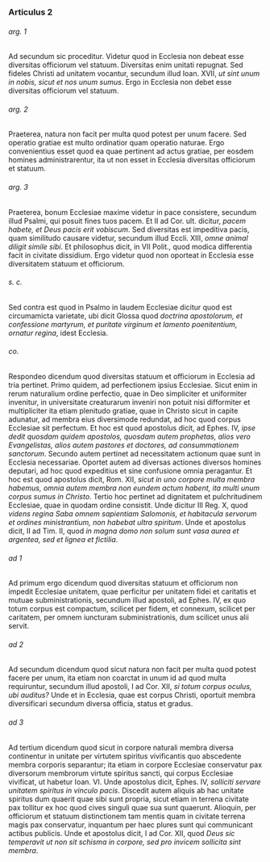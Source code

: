 ### Articulus 2

###### arg. 1
Ad secundum sic proceditur. Videtur quod in Ecclesia non debeat esse diversitas officiorum vel statuum. Diversitas enim unitati repugnat. Sed fideles Christi ad unitatem vocantur, secundum illud Ioan. XVII, *ut sint unum in nobis, sicut et nos unum sumus*. Ergo in Ecclesia non debet esse diversitas officiorum vel statuum.

###### arg. 2
Praeterea, natura non facit per multa quod potest per unum facere. Sed operatio gratiae est multo ordinatior quam operatio naturae. Ergo convenientius esset quod ea quae pertinent ad actus gratiae, per eosdem homines administrarentur, ita ut non esset in Ecclesia diversitas officiorum et statuum.

###### arg. 3
Praeterea, bonum Ecclesiae maxime videtur in pace consistere, secundum illud Psalmi, qui posuit fines tuos pacem. Et II ad Cor. ult. dicitur, *pacem habete, et Deus pacis erit vobiscum*. Sed diversitas est impeditiva pacis, quam similitudo causare videtur, secundum illud Eccli. XIII, *omne animal diligit simile sibi*. Et philosophus dicit, in VII Polit., quod modica differentia facit in civitate dissidium. Ergo videtur quod non oporteat in Ecclesia esse diversitatem statuum et officiorum.

###### s. c.
Sed contra est quod in Psalmo in laudem Ecclesiae dicitur quod est circumamicta varietate, ubi dicit Glossa quod *doctrina apostolorum, et confessione martyrum, et puritate virginum et lamento poenitentium, ornatur regina*, idest Ecclesia.

###### co.
Respondeo dicendum quod diversitas statuum et officiorum in Ecclesia ad tria pertinet. Primo quidem, ad perfectionem ipsius Ecclesiae. Sicut enim in rerum naturalium ordine perfectio, quae in Deo simpliciter et uniformiter invenitur, in universitate creaturarum inveniri non potuit nisi difformiter et multipliciter ita etiam plenitudo gratiae, quae in Christo sicut in capite adunatur, ad membra eius diversimode redundat, ad hoc quod corpus Ecclesiae sit perfectum. Et hoc est quod apostolus dicit, ad Ephes. IV, *ipse dedit quosdam quidem apostolos, quosdam autem prophetas, alios vero Evangelistas, alios autem pastores et doctores, ad consummationem sanctorum*. Secundo autem pertinet ad necessitatem actionum quae sunt in Ecclesia necessariae. Oportet autem ad diversas actiones diversos homines deputari, ad hoc quod expeditius et sine confusione omnia peragantur. Et hoc est quod apostolus dicit, Rom. XII, *sicut in uno corpore multa membra habemus, omnia autem membra non eundem actum habent, ita multi unum corpus sumus in Christo*. Tertio hoc pertinet ad dignitatem et pulchritudinem Ecclesiae, quae in quodam ordine consistit. Unde dicitur III Reg. X, quod *videns regina Saba omnem sapientiam Salomonis, et habitacula servorum et ordines ministrantium, non habebat ultra spiritum*. Unde et apostolus dicit, II ad Tim. II, quod *in magna domo non solum sunt vasa aurea et argentea, sed et lignea et fictilia*.

###### ad 1
Ad primum ergo dicendum quod diversitas statuum et officiorum non impedit Ecclesiae unitatem, quae perficitur per unitatem fidei et caritatis et mutuae subministrationis, secundum illud apostoli, ad Ephes. IV, ex quo totum corpus est compactum, scilicet per fidem, et connexum, scilicet per caritatem, per omnem iuncturam subministrationis, dum scilicet unus alii servit.

###### ad 2
Ad secundum dicendum quod sicut natura non facit per multa quod potest facere per unum, ita etiam non coarctat in unum id ad quod multa requiruntur, secundum illud apostoli, I ad Cor. XII, *si totum corpus oculus, ubi auditus?* Unde et in Ecclesia, quae est corpus Christi, oportuit membra diversificari secundum diversa officia, status et gradus.

###### ad 3
Ad tertium dicendum quod sicut in corpore naturali membra diversa continentur in unitate per virtutem spiritus vivificantis quo abscedente membra corporis separantur; ita etiam in corpore Ecclesiae conservatur pax diversorum membrorum virtute spiritus sancti, qui corpus Ecclesiae vivificat, ut habetur Ioan. VI. Unde apostolus dicit, Ephes. IV, *solliciti servare unitatem spiritus in vinculo pacis*. Discedit autem aliquis ab hac unitate spiritus dum quaerit quae sibi sunt propria, sicut etiam in terrena civitate pax tollitur ex hoc quod cives singuli quae sua sunt quaerunt. Alioquin, per officiorum et statuum distinctionem tam mentis quam in civitate terrena magis pax conservatur, inquantum per haec plures sunt qui communicant actibus publicis. Unde et apostolus dicit, I ad Cor. XII, quod *Deus sic temperavit ut non sit schisma in corpore, sed pro invicem sollicita sint membra*.


